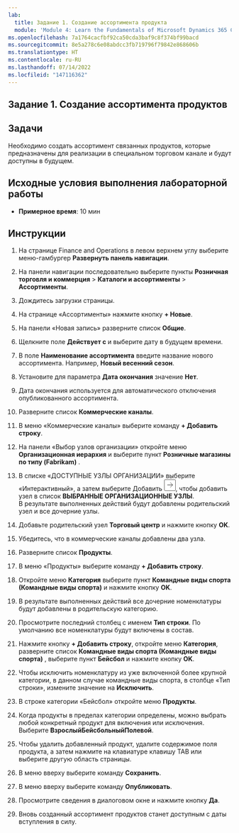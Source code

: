 ```yaml
---
lab:
  title: Задание 1. Создание ассортимента продукта
  module: 'Module 4: Learn the Fundamentals of Microsoft Dynamics 365 Commerce'
ms.openlocfilehash: 7a1764cacfbf92ca50cda3baf9c8f374bf99bacd
ms.sourcegitcommit: 8e5a278c6e08abdcc3fb719796f79842e868606b
ms.translationtype: HT
ms.contentlocale: ru-RU
ms.lasthandoff: 07/14/2022
ms.locfileid: "147116362"
---
```

## <a name="lab-1---create-a-product-assortment"></a>Задание 1. Создание ассортимента продуктов

## <a name="objectives"></a>Задачи

Необходимо создать ассортимент связанных продуктов, которые предназначены для реализации в специальном торговом канале и будут доступны в будущем.

## <a name="lab-setup"></a>Исходные условия выполнения лабораторной работы

   - **Примерное время**: 10 мин

## <a name="instructions"></a>Инструкции

1. На странице Finance and Operations в левом верхнем углу выберите меню-гамбургер **Развернуть панель навигации**.

1. На панели навигации последовательно выберите пункты **Розничная торговля и коммерция** > **Каталоги и ассортименты** > **Ассортименты**.

1. Дождитесь загрузки страницы.

1. На странице «Ассортименты» нажмите кнопку **+ Новые**.

1. На панели «Новая запись» разверните список **Общие**.

1. Щелкните поле **Действует с** и выберите дату в будущем времени.

1. В поле **Наименование ассортимента** введите название нового ассортимента. Например, **Новый весенний сезон**.

1. Установите для параметра **Дата окончания** значение **Нет**.

1. Дата окончания используется для автоматического отключения опубликованного ассортимента.

1. Разверните список **Коммерческие каналы**.

1. В меню «Коммерческие каналы» выберите команду **+ Добавить строку**.

1. На панели «Выбор узлов организации» откройте меню **Организационная иерархия** и выберите пункт **Розничные магазины по типу (Fabrikam)** .

1. В списке «ДОСТУПНЫЕ УЗЛЫ ОРГАНИЗАЦИИ» выберите «Интерактивный», а затем выберите Добавить ![стрелка вправо](./media/d365-fo-add-org-node-icon.png), чтобы добавить узел в список **ВЫБРАННЫЕ ОРГАНИЗАЦИОННЫЕ УЗЛЫ**.  
  В результате выполненных действий будут добавлены родительский узел и все дочерние узлы.

1. Добавьте родительский узел **Торговый центр** и нажмите кнопку **OK**.

1. Убедитесь, что в коммерческие каналы добавлены два узла.

1. Разверните список **Продукты**.

1. В меню «Продукты» выберите команду **+ Добавить строку**.

1. Откройте меню **Категория** выберите пункт **Командные виды спорта (Командные виды спорта)** и нажмите кнопку **OK**.

1. В результате выполненных действий все дочерние номенклатуры будут добавлены в родительскую категорию.

1. Просмотрите последний столбец с именем **Тип строки**. По умолчанию все номенклатуры будут включены в состав.

1. Нажмите кнопку **+ Добавить строку**, откройте меню **Категория**, разверните список **Командные виды спорта (Командные виды спорта)** , выберите пункт **Бейсбол** и нажмите кнопку **OK**.

1. Чтобы исключить номенклатуру из уже включенной более крупной категории, в данном случае командные виды спорта, в столбце «Тип строки», измените значение на **Исключить**.

1. В строке категории «Бейсбол» откройте меню **Продукты**.

1. Когда продукты в пределах категории определены, можно выбрать любой конкретный продукт для включения или исключения. Выберите **ВзрослыйБейсбольныйПолевой**.

1. Чтобы удалить добавленный продукт, удалите содержимое поля продукта, а затем нажмите на клавиатуре клавишу TAB или выберите другую область страницы.

1. В меню вверху выберите команду **Сохранить**.

1. В меню вверху выберите команду **Опубликовать**.

1. Просмотрите сведения в диалоговом окне и нажмите кнопку **Да**.

1. Вновь созданный ассортимент продуктов станет доступным с даты вступления в силу.
